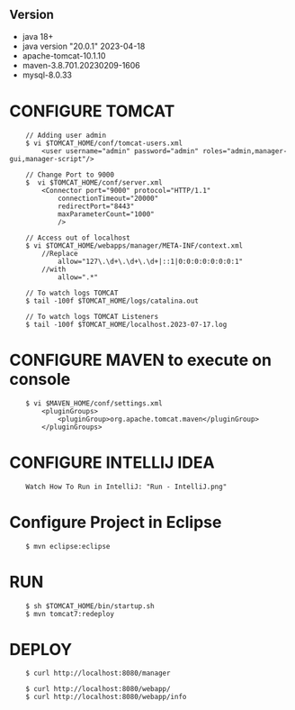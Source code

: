 ## Version
- java 18+ 
- java version "20.0.1" 2023-04-18
- apache-tomcat-10.1.10
- maven-3.8.701.20230209-1606
- mysql-8.0.33

# CONFIGURE TOMCAT
```
	// Adding user admin
	$ vi $TOMCAT_HOME/conf/tomcat-users.xml
		<user username="admin" password="admin" roles="admin,manager-gui,manager-script"/>

	// Change Port to 9000
	$  vi $TOMCAT_HOME/conf/server.xml
		<Connector port="9000" protocol="HTTP/1.1"
			connectionTimeout="20000"
			redirectPort="8443"
			maxParameterCount="1000"
			/>

	// Access out of localhost
	$ vi $TOMCAT_HOME/webapps/manager/META-INF/context.xml
		//Replace
			allow="127\.\d+\.\d+\.\d+|::1|0:0:0:0:0:0:0:1"
		//with
			allow=".*"

	// To watch logs TOMCAT
	$ tail -100f $TOMCAT_HOME/logs/catalina.out

	// To watch logs TOMCAT Listeners
	$ tail -100f $TOMCAT_HOME/localhost.2023-07-17.log
```

# CONFIGURE MAVEN to execute on console 
```
	$ vi $MAVEN_HOME/conf/settings.xml
		<pluginGroups>
			<pluginGroup>org.apache.tomcat.maven</pluginGroup>
		</pluginGroups>
```

# CONFIGURE INTELLIJ IDEA 
```
	Watch How To Run in IntelliJ: "Run - IntelliJ.png"
```

# Configure Project in Eclipse
```
	$ mvn eclipse:eclipse
```

# RUN 
```
	$ sh $TOMCAT_HOME/bin/startup.sh
	$ mvn tomcat7:redeploy
```

# DEPLOY
```
	$ curl http://localhost:8080/manager
	
	$ curl http://localhost:8080/webapp/
	$ curl http://localhost:8080/webapp/info
```
